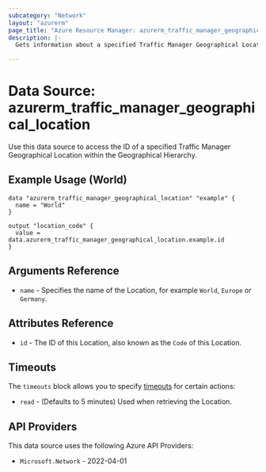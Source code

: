 ```yaml
---
subcategory: "Network"
layout: "azurerm"
page_title: "Azure Resource Manager: azurerm_traffic_manager_geographical_location"
description: |-
  Gets information about a specified Traffic Manager Geographical Location within the Geographical Hierarchy.

---
```


# Data Source: azurerm_traffic_manager_geographical_location

Use this data source to access the ID of a specified Traffic Manager Geographical Location within the Geographical Hierarchy.

## Example Usage (World)

```hcl
data "azurerm_traffic_manager_geographical_location" "example" {
  name = "World"
}

output "location_code" {
  value = data.azurerm_traffic_manager_geographical_location.example.id
}
```

## Arguments Reference

* `name` - Specifies the name of the Location, for example `World`, `Europe` or `Germany`.

## Attributes Reference

* `id` - The ID of this Location, also known as the `Code` of this Location.

## Timeouts

The `timeouts` block allows you to specify [timeouts](https://developer.hashicorp.com/terraform/language/resources/configure#define-operation-timeouts) for certain actions:

* `read` - (Defaults to 5 minutes) Used when retrieving the Location.

## API Providers
<!-- This section is generated, changes will be overwritten -->
This data source uses the following Azure API Providers:

* `Microsoft.Network` - 2022-04-01
